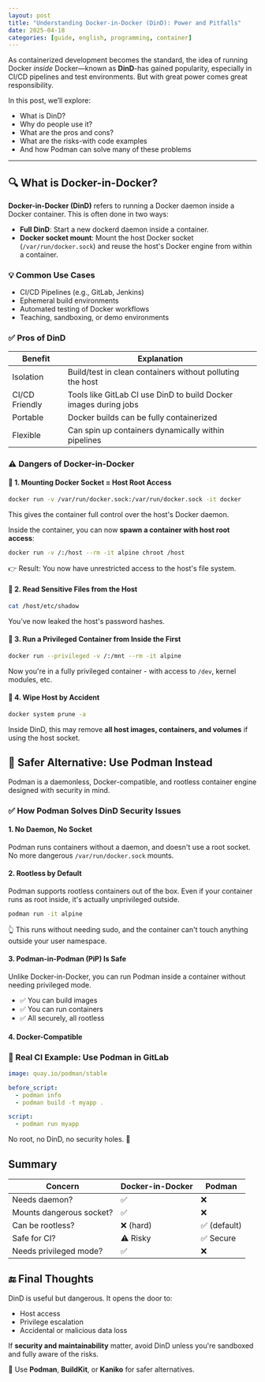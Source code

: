 ```yaml
---
layout: post
title: "Understanding Docker-in-Docker (DinD): Power and Pitfalls"
date: 2025-04-18
categories: [guide, english, programming, container]
---
```


As containerized development becomes the standard, the idea of running Docker _inside_ Docker—known as **DinD**-has gained popularity, especially in CI/CD pipelines and test environments. But with great power comes great responsibility.

In this post, we’ll explore:
- What is DinD?
- Why do people use it?
- What are the pros and cons?
- What are the risks-with code examples
- And how Podman can solve many of these problems

---

## 🔍 What is Docker-in-Docker?

**Docker-in-Docker (DinD)** refers to running a Docker daemon inside a Docker container. This is often done in two ways:

- **Full DinD**: Start a new dockerd daemon inside a container.
- **Docker socket mount**: Mount the host Docker socket (`/var/run/docker.sock`) and reuse the host's Docker engine from within a container.

### 💡 Common Use Cases

- CI/CD Pipelines (e.g., GitLab, Jenkins)
- Ephemeral build environments
- Automated testing of Docker workflows
- Teaching, sandboxing, or demo environments

### ✅ Pros of DinD

| Benefit | Explanation |
| --- | --- |
| Isolation | Build/test in clean containers without polluting the host |
| CI/CD Friendly | Tools like GitLab CI use DinD to build Docker images during jobs |
| Portable | Docker builds can be fully containerized |
| Flexible | Can spin up containers dynamically within pipelines |

### ⚠️ Dangers of Docker-in-Docker

#### 🚨 1. Mounting Docker Socket = Host Root Access

```bash
docker run -v /var/run/docker.sock:/var/run/docker.sock -it docker
```

This gives the container full control over the host's Docker daemon.

Inside the container, you can now **spawn a container with host root access**:

```bash
docker run -v /:/host --rm -it alpine chroot /host
```

👉 Result: You now have unrestricted access to the host's file system.

#### 📂 2. Read Sensitive Files from the Host

```bash
cat /host/etc/shadow
```

You’ve now leaked the host's password hashes.

#### 🐚 3. Run a Privileged Container from Inside the First

```bash
docker run --privileged -v /:/mnt --rm -it alpine
```

Now you're in a fully privileged container - with access to `/dev`, kernel modules, etc.

#### 🧹 4. Wipe Host by Accident

```bash
docker system prune -a
```

Inside DinD, this may remove **all host images, containers, and volumes** if using the host socket.

## 🔐 Safer Alternative: Use Podman Instead

Podman is a daemonless, Docker-compatible, and rootless container engine designed with security in mind.

### ✅ How Podman Solves DinD Security Issues

#### 1. No Daemon, No Socket

Podman runs containers without a daemon, and doesn't use a root socket. No more dangerous `/var/run/docker.sock` mounts.

#### 2. Rootless by Default

Podman supports rootless containers out of the box. Even if your container runs as root inside, it's actually unprivileged outside.

```bash
podman run -it alpine
```

👆 This runs without needing sudo, and the container can't touch anything outside your user namespace.

#### 3. Podman-in-Podman (PiP) Is Safe

Unlike Docker-in-Docker, you can run Podman inside a container without needing privileged mode.

- ✅ You can build images
- ✅ You can run containers
- ✅ All securely, all rootless

#### 4. Docker-Compatible

### 🔬 Real CI Example: Use Podman in GitLab

```yaml
image: quay.io/podman/stable

before_script:
  - podman info
  - podman build -t myapp .

script:
  - podman run myapp
```

No root, no DinD, no security holes. 🎉

## Summary

| Concern | Docker-in-Docker | Podman |
| --- | --- | --- |
| Needs daemon? |	✅ | ❌ |
| Mounts dangerous socket? | ✅ | ❌ |
| Can be rootless? | ❌ (hard) | ✅ (default) |
| Safe for CI? | ⚠️ Risky | ✅ Secure |
| Needs privileged mode? | ✅ | ❌ |

## 🔚 Final Thoughts

DinD is useful but dangerous. It opens the door to:

- Host access
- Privilege escalation
- Accidental or malicious data loss

If **security and maintainability** matter, avoid DinD unless you're sandboxed and fully aware of the risks.

🔐 Use **Podman**, **BuildKit**, or **Kaniko** for safer alternatives.
